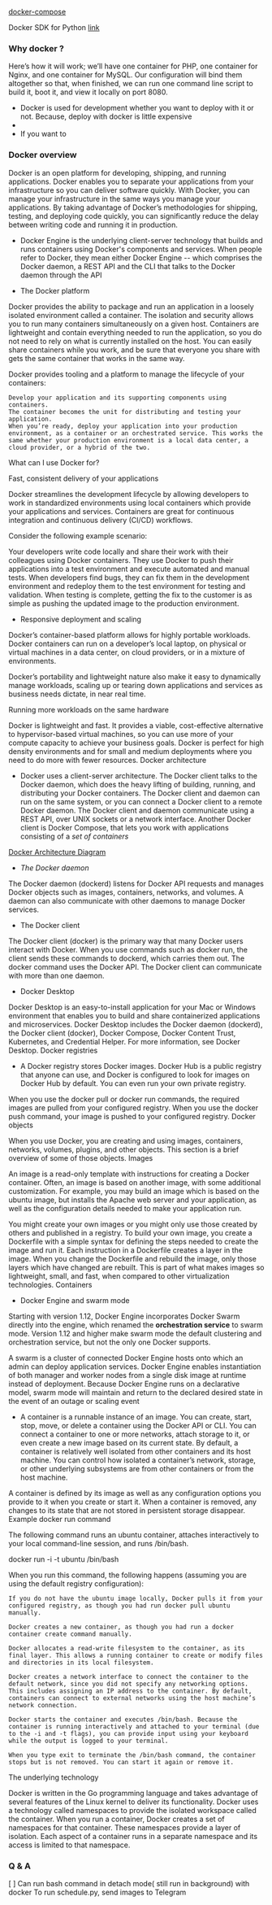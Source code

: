 
[docker-compose](docker-compose)

Docker SDK for Python [link](https://github.com/docker/docker-py)

### Why docker ?

Here’s how it will work; we’ll have one container for PHP, one container for
Nginx, and one container for MySQL. Our configuration will bind them altogether
so that, when finished, we can run one command line script to build it, boot
it, and view it locally on port 8080.

- Docker is used for development  whether you want to deploy with it or not. Because, deploy with docker is little expensive 
- 
- If you want to 

### Docker overview

Docker is an open platform for developing, shipping, and running applications. Docker enables you to separate your applications from your infrastructure so you can deliver software quickly. 
With Docker, you can manage your infrastructure in the same ways you manage your applications. By taking advantage of Docker’s methodologies for shipping, testing, and deploying code quickly, 
you can significantly reduce the delay between writing code and running it in production.

- Docker Engine is the underlying client-server technology that builds and runs containers using Docker's components and services. When people refer to Docker, they mean either Docker Engine -- 
which comprises the Docker daemon, a REST API and the CLI that talks to the Docker daemon through the API

- The Docker platform

Docker provides the ability to package and run an application in a loosely isolated environment called a container. The isolation and security allows you to run many containers simultaneously on a given host. Containers are lightweight and contain everything needed to run the application, so you do not need to rely on what is currently installed on the host. You can easily share containers while you work, and be sure that everyone you share with gets the same container that works in the same way.

Docker provides tooling and a platform to manage the lifecycle of your containers:

    Develop your application and its supporting components using containers.
    The container becomes the unit for distributing and testing your application.
    When you’re ready, deploy your application into your production environment, as a container or an orchestrated service. This works the same whether your production environment is a local data center, a cloud provider, or a hybrid of the two.

What can I use Docker for?

Fast, consistent delivery of your applications

Docker streamlines the development lifecycle by allowing developers to work in standardized environments using local containers which provide your applications and services. Containers are great for continuous integration and continuous delivery (CI/CD) workflows.

Consider the following example scenario:

Your developers write code locally and share their work with their colleagues using Docker containers.
They use Docker to push their applications into a test environment and execute automated and manual tests.
When developers find bugs, they can fix them in the development environment and redeploy them to the test environment for testing and validation.
When testing is complete, getting the fix to the customer is as simple as pushing the updated image to the production environment.

- Responsive deployment and scaling

Docker’s container-based platform allows for highly portable workloads. Docker containers can run on a developer’s local laptop, on physical or virtual machines in a data center, on cloud providers, or in a mixture of environments.

Docker’s portability and lightweight nature also make it easy to dynamically manage workloads, scaling up or tearing down applications and services as business needs dictate, in near real time.

Running more workloads on the same hardware

Docker is lightweight and fast. It provides a viable, cost-effective alternative to hypervisor-based virtual machines, so you can use more of your compute capacity to achieve your business goals. Docker is perfect for high density environments and for small and medium deployments where you need to do more with fewer resources.
Docker architecture

- Docker uses a client-server architecture. The Docker client talks to the Docker daemon, which does the heavy lifting of building, running, and distributing your Docker containers. The Docker client and daemon can run on the same system, or you can connect a Docker client to a remote Docker daemon. The Docker client and daemon communicate using a REST API, over UNIX sockets or a network interface. 
Another Docker client is Docker Compose, that lets you work with applications consisting of a *set of containers*

[Docker Architecture Diagram](https://docs.docker.com/engine/images/architecture.svg)

- *The Docker daemon*

The Docker daemon (dockerd) listens for Docker API requests and manages Docker objects such as images, containers, networks, and volumes. A daemon can also communicate with other daemons to manage Docker services.

- The Docker client

The Docker client (docker) is the primary way that many Docker users interact with Docker. 
When you use commands such as docker run, the client sends these commands to dockerd, which carries them out. The docker command uses the Docker API. The Docker client can communicate with more than one daemon.

- Docker Desktop

Docker Desktop is an easy-to-install application for your Mac or Windows environment that enables you to build and share containerized applications and microservices. Docker Desktop includes the Docker daemon (dockerd), the Docker client (docker), Docker Compose, Docker Content Trust, Kubernetes, and Credential Helper. For more information, see Docker Desktop.
Docker registries

- A Docker registry stores Docker images. Docker Hub is a public registry that anyone can use, and Docker is configured to look for images on Docker Hub by default. You can even run your own private registry.

When you use the docker pull or docker run commands, the required images are pulled from your configured registry. When you use the docker push command, your image is pushed to your configured registry.
Docker objects

When you use Docker, you are creating and using images, containers, networks, volumes, plugins, and other objects. This section is a brief overview of some of those objects.
Images

An image is a read-only template with instructions for creating a Docker container. Often, an image is based on another image, with some additional customization. For example, you may build an image which is based on the ubuntu image, but installs the Apache web server and your application, as well as the configuration details needed to make your application run.

You might create your own images or you might only use those created by others and published in a registry. To build your own image, you create a Dockerfile with a simple syntax for defining the steps needed to create the image and run it. Each instruction in a Dockerfile creates a layer in the image. When you change the Dockerfile and rebuild the image, only those layers which have changed are rebuilt. This is part of what makes images so lightweight, small, and fast, when compared to other virtualization technologies.
Containers

- Docker Engine and swarm mode

Starting with version 1.12, Docker Engine incorporates Docker Swarm directly into the engine, 
which renamed the **orchestration service** to swarm mode. Version 1.12 and higher make swarm mode the default clustering and orchestration service, but not the only one Docker supports.

A swarm is a cluster of connected Docker Engine hosts onto which an admin can deploy application services. 
Docker Engine enables instantiation of both manager and worker nodes from a single disk image at runtime instead of deployment. 
Because Docker Engine runs on a declarative model, 
swarm mode will maintain and return to the declared desired state in the event of an outage or scaling event

- A container is a runnable instance of an image. You can create, start, stop, move, or delete a container using the Docker API or CLI. You can connect a container to one or more networks, attach storage to it, or even create a new image based on its current state.
By default, a container is relatively well isolated from other containers and its host machine. You can control how isolated a container’s network, storage, or other underlying subsystems are from other containers or from the host machine.

A container is defined by its image as well as any configuration options you provide to it when you create or start it. When a container is removed, any changes to its state that are not stored in persistent storage disappear.
Example docker run command

The following command runs an ubuntu container, attaches interactively to your local command-line session, and runs /bin/bash.

 docker run -i -t ubuntu /bin/bash

When you run this command, the following happens (assuming you are using the default registry configuration):

    If you do not have the ubuntu image locally, Docker pulls it from your configured registry, as though you had run docker pull ubuntu manually.

    Docker creates a new container, as though you had run a docker container create command manually.

    Docker allocates a read-write filesystem to the container, as its final layer. This allows a running container to create or modify files and directories in its local filesystem.

    Docker creates a network interface to connect the container to the default network, since you did not specify any networking options. This includes assigning an IP address to the container. By default, containers can connect to external networks using the host machine’s network connection.

    Docker starts the container and executes /bin/bash. Because the container is running interactively and attached to your terminal (due to the -i and -t flags), you can provide input using your keyboard while the output is logged to your terminal.

    When you type exit to terminate the /bin/bash command, the container stops but is not removed. You can start it again or remove it.

The underlying technology

Docker is written in the Go programming language and takes advantage of several features of the Linux kernel to deliver its functionality. Docker uses a technology called namespaces to provide the isolated workspace called the container. When you run a container, 
Docker creates a set of namespaces for that container.
These namespaces provide a layer of isolation. Each aspect of a container runs in a separate namespace and its access is limited to that namespace.

### Q & A

[ ] Can run bash command in detach mode( still run in background) with docker
To run schedule.py, send images to Telegram


